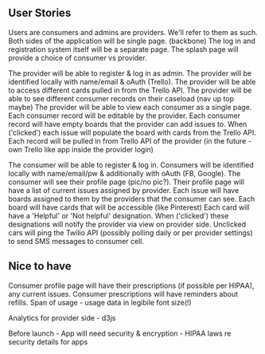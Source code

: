 User Stories
---

Users are consumers and admins are providers. We'll refer to them as such.
Both sides of the application will be single page. (backbone)
The log in and registration system itself will be a separate page.
    The splash page will provide a choice of consumer vs provider.

The provider will be able to register & log in as admin.
    The provider will be identified locally with name/email & oAuth (Trello).
        The provider will be able to access different cards pulled in from the Trello API.
The provider will be able to see different consumer records on their caseload (nav up top maybe)
The provider will be able to view each consumer as a single page.
    Each consumer record will be editable by the provider.
    Each consumer record will have empty boards that the provider can add issues to.
        When ('clicked') each issue will populate the board with cards from the Trello API.
            Each record will be pulled in from Trello API of the provider (in the future - own Trello like app inside the provider login)


The consumer will be able to register & log in.
    Consumers will be identified locally with name/email/pw & additionally with oAuth (FB, Google).
The consumer will see their profile page (pic/no pic?).
	Their profile page will have a list of current issues assigned by provider.
		Each issue will have boards assigned to them by the providers that the consumer can see.
            Each board will have cards that will be accessible (like Pinterest)
                Each card will have a 'Helpful' or 'Not helpful' designation.
                    When ('clicked') these designations will notify the provider via view on provider side.
			Unclicked cars will ping the Twilio API (possibly polling daily or per provider settings) to send SMS messages to consumer cell.


Nice to have
---
Consumer profile page will have their prescriptions (if possible per HIPAA), any current issues.
        Consumer prescriptions will have reminders about refills. Span of usage - usage data in legibile font size(!)

Analytics for provider side - d3js

Before launch - 
App will need security & encryption - HIPAA laws re security details for apps